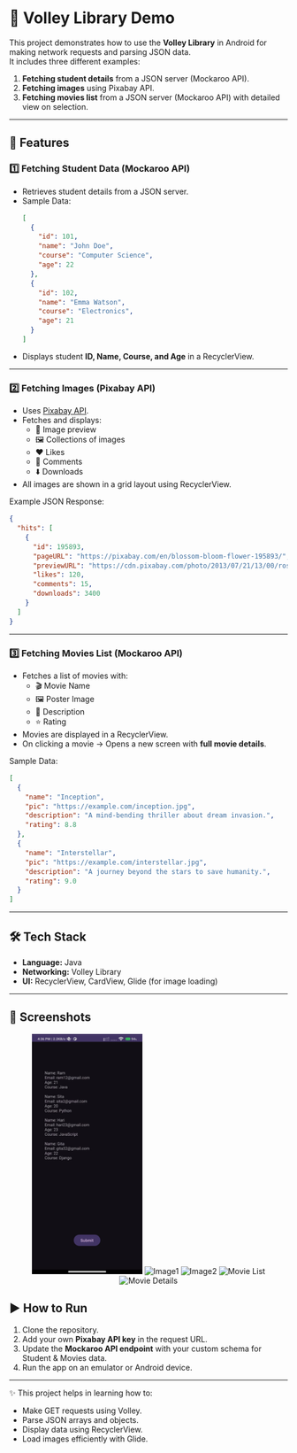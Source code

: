 # 📱 Volley Library Demo  

This project demonstrates how to use the **Volley Library** in Android for making network requests and parsing JSON data.  
It includes three different examples:  

1. **Fetching student details** from a JSON server (Mockaroo API).  
2. **Fetching images** using Pixabay API.  
3. **Fetching movies list** from a JSON server (Mockaroo API) with detailed view on selection.  

---

## 🚀 Features  

### 1️⃣ Fetching Student Data (Mockaroo API)  
- Retrieves student details from a JSON server.  
- Sample Data:  
  ```json
  [
    {
      "id": 101,
      "name": "John Doe",
      "course": "Computer Science",
      "age": 22
    },
    {
      "id": 102,
      "name": "Emma Watson",
      "course": "Electronics",
      "age": 21
    }
  ]
  ```  
- Displays student **ID, Name, Course, and Age** in a RecyclerView.  

---

### 2️⃣ Fetching Images (Pixabay API)  
- Uses [Pixabay API](https://pixabay.com/api/?key=51859612-ff1979d1c2687e240c24326e6&q=nature&image_type=photo&pretty=true).  
- Fetches and displays:  
  - 📸 Image preview  
  - 🖼️ Collections of images  
  - ❤️ Likes  
  - 💬 Comments  
  - ⬇️ Downloads  
- All images are shown in a grid layout using RecyclerView.  

Example JSON Response:  
```json
{
  "hits": [
    {
      "id": 195893,
      "pageURL": "https://pixabay.com/en/blossom-bloom-flower-195893/",
      "previewURL": "https://cdn.pixabay.com/photo/2013/07/21/13/00/rose-165819_150.jpg",
      "likes": 120,
      "comments": 15,
      "downloads": 3400
    }
  ]
}
```

---

### 3️⃣ Fetching Movies List (Mockaroo API)  
- Fetches a list of movies with:  
  - 🎬 Movie Name  
  - 🖼️ Poster Image  
  - 📖 Description  
  - ⭐ Rating  
- Movies are displayed in a RecyclerView.  
- On clicking a movie → Opens a new screen with **full movie details**.  

Sample Data:  
```json
[
  {
    "name": "Inception",
    "pic": "https://example.com/inception.jpg",
    "description": "A mind-bending thriller about dream invasion.",
    "rating": 8.8
  },
  {
    "name": "Interstellar",
    "pic": "https://example.com/interstellar.jpg",
    "description": "A journey beyond the stars to save humanity.",
    "rating": 9.0
  }
]
```

---

## 🛠️ Tech Stack  
- **Language:** Java  
- **Networking:** Volley Library  
- **UI:** RecyclerView, CardView, Glide (for image loading)  

---

## 📸 Screenshots  

<p align="center">
  <img src="https://github.com/The-Kundan/Api_Practise_volley/blob/master/Data.jpg" alt="Student Data" width="200"/>
  <img src="images/image2.jpg" alt="Image1" width="200"/>
  <img src="images/image3.jpg" alt="Image2" width="200"/>
  <img src="images/image4.jpg" alt="Movie List" width="200"/>
  <img src="images/image5.jpg" alt="Movie Details" width="200"/>
</p>


## ▶️ How to Run  
1. Clone the repository.  
2. Add your own **Pixabay API key** in the request URL.  
3. Update the **Mockaroo API endpoint** with your custom schema for Student & Movies data.  
4. Run the app on an emulator or Android device.  

---

✨ This project helps in learning how to:  
- Make GET requests using Volley.  
- Parse JSON arrays and objects.  
- Display data using RecyclerView.  
- Load images efficiently with Glide.  
